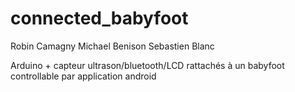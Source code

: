 # connected_babyfoot

Robin Camagny
Michael Benison
Sebastien Blanc

Arduino + capteur ultrason/bluetooth/LCD rattachés à un babyfoot controllable par application android 
